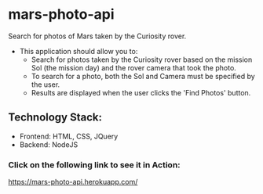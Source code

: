 # mars-photo-api
Search for photos of Mars taken by the Curiosity rover.
* This application should allow you to:
	* Search for photos taken by the Curiosity rover based on the mission Sol (the mission day) and the rover camera that took the photo.
	* To search for a photo, both the Sol and Camera must be specified by the user.
	* Results are displayed when the user clicks the 'Find Photos' button.
## Technology Stack:
* Frontend: HTML, CSS, JQuery
* Backend: NodeJS

### Click on the following link to see it in Action:
<https://mars-photo-api.herokuapp.com/>
